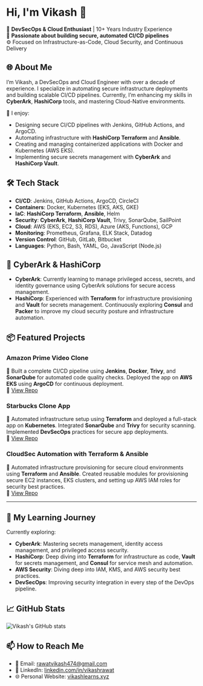 # Hi, I'm Vikash 👋

🚀 **DevSecOps & Cloud Enthusiast** | 10+ Years Industry Experience  
🔐 **Passionate about building secure, automated CI/CD pipelines**  
⚙️ Focused on Infrastructure-as-Code, Cloud Security, and Continuous Delivery  

## 🌐 About Me
I’m Vikash, a DevSecOps and Cloud Engineer with over a decade of experience. I specialize in automating secure infrastructure deployments and building scalable CI/CD pipelines. Currently, I’m enhancing my skills in **CyberArk**, **HashiCorp** tools, and mastering Cloud-Native environments.

🔧 I enjoy:
- Designing secure CI/CD pipelines with Jenkins, GitHub Actions, and ArgoCD.
- Automating infrastructure with **HashiCorp Terraform** and **Ansible**.
- Creating and managing containerized applications with Docker and Kubernetes (AWS EKS).
- Implementing secure secrets management with **CyberArk** and **HashiCorp Vault**.

## 🛠️ Tech Stack
- **CI/CD**: Jenkins, GitHub Actions, ArgoCD, CircleCI  
- **Containers**: Docker, Kubernetes (EKS, AKS, GKE)  
- **IaC**: **HashiCorp Terraform**, **Ansible**, Helm  
- **Security**: **CyberArk**, **HashiCorp Vault**, Trivy, SonarQube, SailPoint  
- **Cloud**: AWS (EKS, EC2, S3, RDS), Azure (AKS, Functions), GCP  
- **Monitoring**: Prometheus, Grafana, ELK Stack, Datadog  
- **Version Control**: GitHub, GitLab, Bitbucket  
- **Languages**: Python, Bash, YAML, Go, JavaScript (Node.js)  

## 🔐 CyberArk & HashiCorp
- **CyberArk**: Currently learning to manage privileged access, secrets, and identity governance using CyberArk solutions for secure access management.
- **HashiCorp**: Experienced with **Terraform** for infrastructure provisioning and **Vault** for secrets management. Continuously exploring **Consul** and **Packer** to improve my cloud security posture and infrastructure automation.

## 📦 Featured Projects
### **Amazon Prime Video Clone**
🔧 Built a complete CI/CD pipeline using **Jenkins**, **Docker**, **Trivy**, and **SonarQube** for automated code quality checks. Deployed the app on **AWS EKS** using **ArgoCD** for continuous deployment.  
🔗 [View Repo](https://github.com/vikashlearns/amazon-prime-clone)

### **Starbucks Clone App**
🔧 Automated infrastructure setup using **Terraform** and deployed a full-stack app on **Kubernetes**. Integrated **SonarQube** and **Trivy** for security scanning. Implemented **DevSecOps** practices for secure app deployments.  
🔗 [View Repo](https://github.com/vikashlearns/starbucks-devsecops)

### **CloudSec Automation with Terraform & Ansible**
🔧 Automated infrastructure provisioning for secure cloud environments using **Terraform** and **Ansible**. Created reusable modules for provisioning secure EC2 instances, EKS clusters, and setting up AWS IAM roles for security best practices.  
🔗 [View Repo](https://github.com/vikashlearns/cloudsec-automation)

---

## 🚀 My Learning Journey
Currently exploring:
- **CyberArk**: Mastering secrets management, identity access management, and privileged access security.
- **HashiCorp**: Deep diving into **Terraform** for infrastructure as code, **Vault** for secrets management, and **Consul** for service mesh and automation.
- **AWS Security**: Diving deep into IAM, KMS, and AWS security best practices.
- **DevSecOps**: Improving security integration in every step of the DevOps pipeline.

## 📈 GitHub Stats
![Vikash's GitHub stats](https://github-readme-stats.vercel.app/api?username=vikashlearns&show_icons=true&theme=tokyonight)

## 📫 How to Reach Me
- 📧 Email: [rawatvikash474@gmail.com](mailto:vikash.rawat1090@gmail.com)
- 💼 LinkedIn: [linkedin.com/in/vikashrawat](https://linkedin.com/in/vikashrawat)
- 🌐 Personal Website: [vikashlearns.xyz](https://vikashlearns.xyz)



